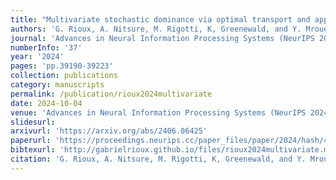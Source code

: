 ```yaml
---
title: "Multivariate stochastic dominance via optimal transport and applications to models benchmarking"
authors: 'G. Rioux, A. Nitsure, M. Rigotti, K, Greenewald, and Y. Mroueh'
journal: 'Advances in Neural Information Processing Systems (NeurIPS 2024)'
numberInfo: '37'
year: '2024'
pages: 'pp.39190-39223'
collection: publications
category: manuscripts
permalink: /publication/rioux2024multivariate
date: 2024-10-04
venue: 'Advances in Neural Information Processing Systems (NeurIPS 2024)'
slidesurl: 
arxivurl: 'https://arxiv.org/abs/2406.06425'
paperurl: 'https://proceedings.neurips.cc/paper_files/paper/2024/hash/4537592f9594a0522da99566b90380cc-Abstract-Conference.html'
bibtexurl: 'http://gabrielrioux.github.io/files/rioux2024multivariate.md'
citation: 'G. Rioux, A. Nitsure, M. Rigotti, K, Greenewald, and Y. Mroueh. &quot;Multivariate stochastic dominance via optimal transport and applications to models benchmarking.&quot; <i>Advances in Neural Information Processing Systems</i>. 37, 2024, pp.39190-39223.'
---
```

